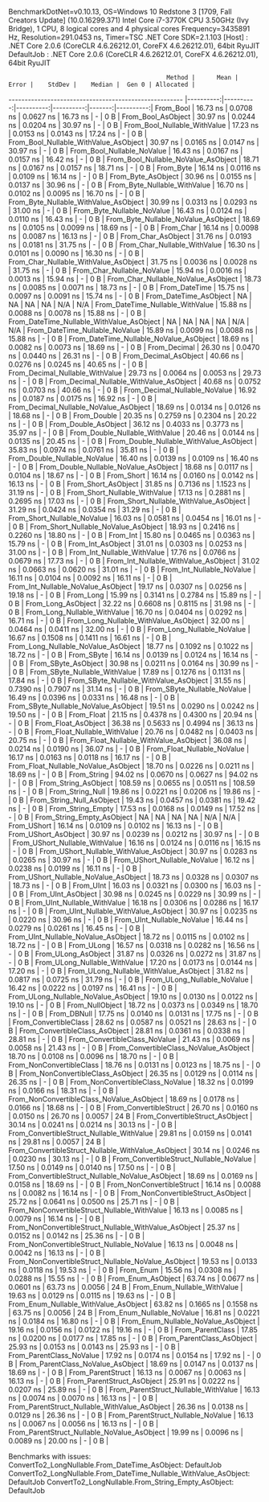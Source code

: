 
BenchmarkDotNet=v0.10.13, OS=Windows 10 Redstone 3 [1709, Fall Creators Update] (10.0.16299.371)
Intel Core i7-3770K CPU 3.50GHz (Ivy Bridge), 1 CPU, 8 logical cores and 4 physical cores
Frequency=3435891 Hz, Resolution=291.0453 ns, Timer=TSC
.NET Core SDK=2.1.103
  [Host]     : .NET Core 2.0.6 (CoreCLR 4.6.26212.01, CoreFX 4.6.26212.01), 64bit RyuJIT
  DefaultJob : .NET Core 2.0.6 (CoreCLR 4.6.26212.01, CoreFX 4.6.26212.01), 64bit RyuJIT


                                                Method |      Mean |     Error |    StdDev |    Median |  Gen 0 | Allocated |
------------------------------------------------------ |----------:|----------:|----------:|----------:|-------:|----------:|
                                             From_Bool |  16.73 ns | 0.0708 ns | 0.0627 ns |  16.73 ns |      - |       0 B |
                                    From_Bool_AsObject |  30.97 ns | 0.0244 ns | 0.0204 ns |  30.97 ns |      - |       0 B |
                          From_Bool_Nullable_WithValue |  17.23 ns | 0.0153 ns | 0.0143 ns |  17.24 ns |      - |       0 B |
                 From_Bool_Nullable_WithValue_AsObject |  30.97 ns | 0.0165 ns | 0.0147 ns |  30.97 ns |      - |       0 B |
                            From_Bool_Nullable_NoValue |  16.43 ns | 0.0167 ns | 0.0157 ns |  16.42 ns |      - |       0 B |
                   From_Bool_Nullable_NoValue_AsObject |  18.71 ns | 0.0167 ns | 0.0157 ns |  18.71 ns |      - |       0 B |
                                             From_Byte |  16.14 ns | 0.0116 ns | 0.0109 ns |  16.14 ns |      - |       0 B |
                                    From_Byte_AsObject |  30.96 ns | 0.0155 ns | 0.0137 ns |  30.96 ns |      - |       0 B |
                          From_Byte_Nullable_WithValue |  16.70 ns | 0.0102 ns | 0.0095 ns |  16.70 ns |      - |       0 B |
                 From_Byte_Nullable_WithValue_AsObject |  30.99 ns | 0.0313 ns | 0.0293 ns |  31.00 ns |      - |       0 B |
                            From_Byte_Nullable_NoValue |  16.43 ns | 0.0124 ns | 0.0110 ns |  16.43 ns |      - |       0 B |
                   From_Byte_Nullable_NoValue_AsObject |  18.69 ns | 0.0105 ns | 0.0099 ns |  18.69 ns |      - |       0 B |
                                             From_Char |  16.14 ns | 0.0098 ns | 0.0087 ns |  16.13 ns |      - |       0 B |
                                    From_Char_AsObject |  31.76 ns | 0.0193 ns | 0.0181 ns |  31.75 ns |      - |       0 B |
                          From_Char_Nullable_WithValue |  16.30 ns | 0.0101 ns | 0.0090 ns |  16.30 ns |      - |       0 B |
                 From_Char_Nullable_WithValue_AsObject |  31.75 ns | 0.0036 ns | 0.0028 ns |  31.75 ns |      - |       0 B |
                            From_Char_Nullable_NoValue |  15.94 ns | 0.0016 ns | 0.0013 ns |  15.94 ns |      - |       0 B |
                   From_Char_Nullable_NoValue_AsObject |  18.73 ns | 0.0085 ns | 0.0071 ns |  18.73 ns |      - |       0 B |
                                         From_DateTime |  15.75 ns | 0.0097 ns | 0.0091 ns |  15.74 ns |      - |       0 B |
                                From_DateTime_AsObject |        NA |        NA |        NA |        NA |    N/A |       N/A |
                      From_DateTime_Nullable_WithValue |  15.88 ns | 0.0088 ns | 0.0078 ns |  15.88 ns |      - |       0 B |
             From_DateTime_Nullable_WithValue_AsObject |        NA |        NA |        NA |        NA |    N/A |       N/A |
                        From_DateTime_Nullable_NoValue |  15.89 ns | 0.0099 ns | 0.0088 ns |  15.88 ns |      - |       0 B |
               From_DateTime_Nullable_NoValue_AsObject |  18.69 ns | 0.0082 ns | 0.0073 ns |  18.69 ns |      - |       0 B |
                                          From_Decimal |  26.30 ns | 0.0470 ns | 0.0440 ns |  26.31 ns |      - |       0 B |
                                 From_Decimal_AsObject |  40.66 ns | 0.0276 ns | 0.0245 ns |  40.65 ns |      - |       0 B |
                       From_Decimal_Nullable_WithValue |  29.73 ns | 0.0064 ns | 0.0053 ns |  29.73 ns |      - |       0 B |
              From_Decimal_Nullable_WithValue_AsObject |  40.68 ns | 0.0752 ns | 0.0703 ns |  40.66 ns |      - |       0 B |
                         From_Decimal_Nullable_NoValue |  16.92 ns | 0.0187 ns | 0.0175 ns |  16.92 ns |      - |       0 B |
                From_Decimal_Nullable_NoValue_AsObject |  18.69 ns | 0.0134 ns | 0.0126 ns |  18.68 ns |      - |       0 B |
                                           From_Double |  20.35 ns | 0.2759 ns | 0.2304 ns |  20.22 ns |      - |       0 B |
                                  From_Double_AsObject |  36.12 ns | 0.4033 ns | 0.3773 ns |  35.97 ns |      - |       0 B |
                        From_Double_Nullable_WithValue |  20.46 ns | 0.0144 ns | 0.0135 ns |  20.45 ns |      - |       0 B |
               From_Double_Nullable_WithValue_AsObject |  35.83 ns | 0.0974 ns | 0.0761 ns |  35.81 ns |      - |       0 B |
                          From_Double_Nullable_NoValue |  16.40 ns | 0.0139 ns | 0.0109 ns |  16.40 ns |      - |       0 B |
                 From_Double_Nullable_NoValue_AsObject |  18.68 ns | 0.0117 ns | 0.0104 ns |  18.67 ns |      - |       0 B |
                                            From_Short |  16.14 ns | 0.0160 ns | 0.0142 ns |  16.13 ns |      - |       0 B |
                                   From_Short_AsObject |  31.85 ns | 0.7136 ns | 1.1523 ns |  31.19 ns |      - |       0 B |
                         From_Short_Nullable_WithValue |  17.13 ns | 0.2881 ns | 0.2695 ns |  17.03 ns |      - |       0 B |
                From_Short_Nullable_WithValue_AsObject |  31.29 ns | 0.0424 ns | 0.0354 ns |  31.29 ns |      - |       0 B |
                           From_Short_Nullable_NoValue |  16.03 ns | 0.0581 ns | 0.0454 ns |  16.01 ns |      - |       0 B |
                  From_Short_Nullable_NoValue_AsObject |  18.93 ns | 0.2416 ns | 0.2260 ns |  18.80 ns |      - |       0 B |
                                              From_Int |  15.80 ns | 0.0465 ns | 0.0363 ns |  15.79 ns |      - |       0 B |
                                     From_Int_AsObject |  31.01 ns | 0.0303 ns | 0.0253 ns |  31.00 ns |      - |       0 B |
                           From_Int_Nullable_WithValue |  17.76 ns | 0.0766 ns | 0.0679 ns |  17.73 ns |      - |       0 B |
                  From_Int_Nullable_WithValue_AsObject |  31.02 ns | 0.0663 ns | 0.0620 ns |  31.01 ns |      - |       0 B |
                             From_Int_Nullable_NoValue |  16.11 ns | 0.0104 ns | 0.0092 ns |  16.11 ns |      - |       0 B |
                    From_Int_Nullable_NoValue_AsObject |  19.17 ns | 0.0307 ns | 0.0256 ns |  19.18 ns |      - |       0 B |
                                             From_Long |  15.99 ns | 0.3141 ns | 0.2784 ns |  15.89 ns |      - |       0 B |
                                    From_Long_AsObject |  32.22 ns | 0.6608 ns | 0.8115 ns |  31.98 ns |      - |       0 B |
                          From_Long_Nullable_WithValue |  16.70 ns | 0.0404 ns | 0.0292 ns |  16.71 ns |      - |       0 B |
                 From_Long_Nullable_WithValue_AsObject |  32.00 ns | 0.0464 ns | 0.0411 ns |  32.00 ns |      - |       0 B |
                            From_Long_Nullable_NoValue |  16.67 ns | 0.1508 ns | 0.1411 ns |  16.61 ns |      - |       0 B |
                   From_Long_Nullable_NoValue_AsObject |  18.77 ns | 0.1092 ns | 0.1022 ns |  18.72 ns |      - |       0 B |
                                            From_SByte |  16.14 ns | 0.0139 ns | 0.0124 ns |  16.14 ns |      - |       0 B |
                                   From_SByte_AsObject |  30.98 ns | 0.0211 ns | 0.0164 ns |  30.99 ns |      - |       0 B |
                         From_SByte_Nullable_WithValue |  17.89 ns | 0.1276 ns | 0.1131 ns |  17.84 ns |      - |       0 B |
                From_SByte_Nullable_WithValue_AsObject |  31.55 ns | 0.7390 ns | 0.7907 ns |  31.14 ns |      - |       0 B |
                           From_SByte_Nullable_NoValue |  16.49 ns | 0.0396 ns | 0.0331 ns |  16.48 ns |      - |       0 B |
                  From_SByte_Nullable_NoValue_AsObject |  19.51 ns | 0.0290 ns | 0.0242 ns |  19.50 ns |      - |       0 B |
                                            From_Float |  21.15 ns | 0.4378 ns | 0.4300 ns |  20.94 ns |      - |       0 B |
                                   From_Float_AsObject |  36.38 ns | 0.5633 ns | 0.4994 ns |  36.13 ns |      - |       0 B |
                         From_Float_Nullable_WithValue |  20.76 ns | 0.0482 ns | 0.0403 ns |  20.75 ns |      - |       0 B |
                From_Float_Nullable_WithValue_AsObject |  36.08 ns | 0.0214 ns | 0.0190 ns |  36.07 ns |      - |       0 B |
                           From_Float_Nullable_NoValue |  16.17 ns | 0.0163 ns | 0.0118 ns |  16.17 ns |      - |       0 B |
                  From_Float_Nullable_NoValue_AsObject |  18.70 ns | 0.0226 ns | 0.0211 ns |  18.69 ns |      - |       0 B |
                                           From_String |  94.02 ns | 0.0670 ns | 0.0627 ns |  94.02 ns |      - |       0 B |
                                  From_String_AsObject | 108.59 ns | 0.0655 ns | 0.0511 ns | 108.59 ns |      - |       0 B |
                                      From_String_Null |  19.86 ns | 0.0221 ns | 0.0206 ns |  19.86 ns |      - |       0 B |
                             From_String_Null_AsObject |  19.43 ns | 0.0457 ns | 0.0381 ns |  19.42 ns |      - |       0 B |
                                     From_String_Empty |  17.53 ns | 0.0168 ns | 0.0149 ns |  17.52 ns |      - |       0 B |
                            From_String_Empty_AsObject |        NA |        NA |        NA |        NA |    N/A |       N/A |
                                           From_UShort |  16.14 ns | 0.0109 ns | 0.0102 ns |  16.13 ns |      - |       0 B |
                                  From_UShort_AsObject |  30.97 ns | 0.0239 ns | 0.0212 ns |  30.97 ns |      - |       0 B |
                        From_UShort_Nullable_WithValue |  16.16 ns | 0.0124 ns | 0.0116 ns |  16.15 ns |      - |       0 B |
               From_UShort_Nullable_WithValue_AsObject |  30.97 ns | 0.0283 ns | 0.0265 ns |  30.97 ns |      - |       0 B |
                          From_UShort_Nullable_NoValue |  16.12 ns | 0.0238 ns | 0.0199 ns |  16.11 ns |      - |       0 B |
                 From_UShort_Nullable_NoValue_AsObject |  18.73 ns | 0.0328 ns | 0.0307 ns |  18.73 ns |      - |       0 B |
                                             From_UInt |  16.03 ns | 0.0321 ns | 0.0300 ns |  16.03 ns |      - |       0 B |
                                    From_UInt_AsObject |  30.98 ns | 0.0245 ns | 0.0229 ns |  30.99 ns |      - |       0 B |
                          From_UInt_Nullable_WithValue |  16.18 ns | 0.0306 ns | 0.0286 ns |  16.17 ns |      - |       0 B |
                 From_UInt_Nullable_WithValue_AsObject |  30.97 ns | 0.0235 ns | 0.0220 ns |  30.96 ns |      - |       0 B |
                            From_UInt_Nullable_NoValue |  16.44 ns | 0.0279 ns | 0.0261 ns |  16.45 ns |      - |       0 B |
                   From_UInt_Nullable_NoValue_AsObject |  18.72 ns | 0.0115 ns | 0.0102 ns |  18.72 ns |      - |       0 B |
                                            From_ULong |  16.57 ns | 0.0318 ns | 0.0282 ns |  16.56 ns |      - |       0 B |
                                   From_ULong_AsObject |  31.87 ns | 0.0326 ns | 0.0272 ns |  31.87 ns |      - |       0 B |
                         From_ULong_Nullable_WithValue |  17.20 ns | 0.0173 ns | 0.0144 ns |  17.20 ns |      - |       0 B |
                From_ULong_Nullable_WithValue_AsObject |  31.82 ns | 0.0817 ns | 0.0725 ns |  31.79 ns |      - |       0 B |
                           From_ULong_Nullable_NoValue |  16.42 ns | 0.0222 ns | 0.0197 ns |  16.41 ns |      - |       0 B |
                  From_ULong_Nullable_NoValue_AsObject |  19.10 ns | 0.0130 ns | 0.0122 ns |  19.10 ns |      - |       0 B |
                                       From_NullObject |  18.72 ns | 0.0373 ns | 0.0349 ns |  18.70 ns |      - |       0 B |
                                           From_DBNull |  17.75 ns | 0.0140 ns | 0.0131 ns |  17.75 ns |      - |       0 B |
                                 From_ConvertibleClass |  28.62 ns | 0.0587 ns | 0.0521 ns |  28.63 ns |      - |       0 B |
                        From_ConvertibleClass_AsObject |  28.81 ns | 0.0361 ns | 0.0338 ns |  28.81 ns |      - |       0 B |
                         From_ConvertibleClass_NoValue |  21.43 ns | 0.0069 ns | 0.0058 ns |  21.43 ns |      - |       0 B |
                From_ConvertibleClass_NoValue_AsObject |  18.70 ns | 0.0108 ns | 0.0096 ns |  18.70 ns |      - |       0 B |
                              From_NonConvertibleClass |  18.76 ns | 0.0131 ns | 0.0123 ns |  18.75 ns |      - |       0 B |
                     From_NonConvertibleClass_AsObject |  26.35 ns | 0.0129 ns | 0.0114 ns |  26.35 ns |      - |       0 B |
                      From_NonConvertibleClass_NoValue |  18.32 ns | 0.0199 ns | 0.0166 ns |  18.31 ns |      - |       0 B |
             From_NonConvertibleClass_NoValue_AsObject |  18.69 ns | 0.0178 ns | 0.0166 ns |  18.68 ns |      - |       0 B |
                                From_ConvertibleStruct |  26.70 ns | 0.0160 ns | 0.0150 ns |  26.70 ns | 0.0057 |      24 B |
                       From_ConvertibleStruct_AsObject |  30.14 ns | 0.0241 ns | 0.0214 ns |  30.13 ns |      - |       0 B |
             From_ConvertibleStruct_Nullable_WithValue |  29.81 ns | 0.0159 ns | 0.0141 ns |  29.81 ns | 0.0057 |      24 B |
    From_ConvertibleStruct_Nullable_WithValue_AsObject |  30.14 ns | 0.0246 ns | 0.0230 ns |  30.13 ns |      - |       0 B |
               From_ConvertibleStruct_Nullable_NoValue |  17.50 ns | 0.0149 ns | 0.0140 ns |  17.50 ns |      - |       0 B |
      From_ConvertibleStruct_Nullable_NoValue_AsObject |  18.69 ns | 0.0169 ns | 0.0158 ns |  18.69 ns |      - |       0 B |
                             From_NonConvertibleStruct |  16.14 ns | 0.0088 ns | 0.0082 ns |  16.14 ns |      - |       0 B |
                    From_NonConvertibleStruct_AsObject |  25.72 ns | 0.0641 ns | 0.0500 ns |  25.71 ns |      - |       0 B |
          From_NonConvertibleStruct_Nullable_WithValue |  16.13 ns | 0.0085 ns | 0.0079 ns |  16.14 ns |      - |       0 B |
 From_NonConvertibleStruct_Nullable_WithValue_AsObject |  25.37 ns | 0.0152 ns | 0.0142 ns |  25.36 ns |      - |       0 B |
            From_NonConvertibleStruct_Nullable_NoValue |  16.13 ns | 0.0048 ns | 0.0042 ns |  16.13 ns |      - |       0 B |
   From_NonConvertibleStruct_Nullable_NoValue_AsObject |  19.53 ns | 0.0133 ns | 0.0118 ns |  19.53 ns |      - |       0 B |
                                             From_Enum |  15.56 ns | 0.0308 ns | 0.0288 ns |  15.55 ns |      - |       0 B |
                                    From_Enum_AsObject |  63.74 ns | 0.0677 ns | 0.0601 ns |  63.73 ns | 0.0056 |      24 B |
                          From_Enum_Nullable_WithValue |  19.63 ns | 0.0129 ns | 0.0115 ns |  19.63 ns |      - |       0 B |
                 From_Enum_Nullable_WithValue_AsObject |  63.82 ns | 0.1665 ns | 0.1558 ns |  63.75 ns | 0.0056 |      24 B |
                            From_Enum_Nullable_NoValue |  16.81 ns | 0.0221 ns | 0.0184 ns |  16.80 ns |      - |       0 B |
                   From_Enum_Nullable_NoValue_AsObject |  19.16 ns | 0.0156 ns | 0.0122 ns |  19.16 ns |      - |       0 B |
                                      From_ParentClass |  17.85 ns | 0.0200 ns | 0.0177 ns |  17.85 ns |      - |       0 B |
                             From_ParentClass_AsObject |  25.93 ns | 0.0153 ns | 0.0143 ns |  25.93 ns |      - |       0 B |
                              From_ParentClass_NoValue |  17.92 ns | 0.0174 ns | 0.0154 ns |  17.92 ns |      - |       0 B |
                     From_ParentClass_NoValue_AsObject |  18.69 ns | 0.0147 ns | 0.0137 ns |  18.69 ns |      - |       0 B |
                                     From_ParentStruct |  16.13 ns | 0.0067 ns | 0.0063 ns |  16.13 ns |      - |       0 B |
                            From_ParentStruct_AsObject |  25.91 ns | 0.0222 ns | 0.0207 ns |  25.89 ns |      - |       0 B |
                  From_ParentStruct_Nullable_WithValue |  16.13 ns | 0.0074 ns | 0.0070 ns |  16.13 ns |      - |       0 B |
         From_ParentStruct_Nullable_WithValue_AsObject |  26.36 ns | 0.0138 ns | 0.0129 ns |  26.36 ns |      - |       0 B |
                    From_ParentStruct_Nullable_NoValue |  16.13 ns | 0.0067 ns | 0.0056 ns |  16.13 ns |      - |       0 B |
           From_ParentStruct_Nullable_NoValue_AsObject |  19.99 ns | 0.0096 ns | 0.0089 ns |  20.00 ns |      - |       0 B |

Benchmarks with issues:
  ConvertTo2_LongNullable.From_DateTime_AsObject: DefaultJob
  ConvertTo2_LongNullable.From_DateTime_Nullable_WithValue_AsObject: DefaultJob
  ConvertTo2_LongNullable.From_String_Empty_AsObject: DefaultJob
